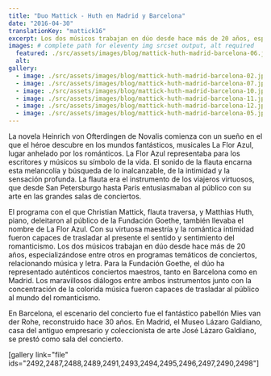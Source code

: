 ```yaml
---
title: "Duo Mattick - Huth en Madrid y Barcelona"
date: "2016-04-30"
translationKey: "mattick16"
excerpt: Los dos músicos trabajan en dúo desde hace más de 20 años, especializándose entre otros en programas temáticos de conciertos, relacionando música y letra.
images: # complete path for eleventy img srcset output, alt required
  featured: ./src/assets/images/blog/mattick-huth-madrid-barcelona-06.jpg
  alt:
gallery:
  - image: ./src/assets/images/blog/mattick-huth-madrid-barcelona-02.jpg
  - image: ./src/assets/images/blog/mattick-huth-madrid-barcelona-07.jpg
  - image: ./src/assets/images/blog/mattick-huth-madrid-barcelona-10.jpg
  - image: ./src/assets/images/blog/mattick-huth-madrid-barcelona-11.jpg
  - image: ./src/assets/images/blog/mattick-huth-madrid-barcelona-12.jpg
  - image: ./src/assets/images/blog/mattick-huth-madrid-barcelona-05.jpg
---
```


La novela Heinrich von Ofterdingen de Novalis comienza con un sueño en el que el héroe descubre en los mundos fantásticos, musicales La Flor Azul, lugar anhelado por los románticos. La Flor Azul representaba para los escritores y músicos su símbolo de la vida. El sonido de la flauta encarna esta melancolía y búsqueda de lo inalcanzable, de la intimidad y la sensación profunda. La flauta era el instrumento de los viajeros virtuosos, que desde San Petersburgo hasta París entusiasmaban al público con su arte en las grandes salas de conciertos.

El programa con el que Christian Mattick, flauta traversa, y Matthias Huth, piano, deleitaron al público de la Fundación Goethe, también llevaba el nombre de La Flor Azul. Con su virtuosa maestría y la romántica intimidad fueron capaces de trasladar al presente el sentido y sentimiento del romanticismo. Los dos músicos trabajan en dúo desde hace más de 20 años, especializándose entre otros en programas temáticos de conciertos, relacionando música y letra. Para la Fundación Goethe, el dúo ha representado auténticos conciertos maestros, tanto en Barcelona como en Madrid. Los maravillosos diálogos entre ambos instrumentos junto con la concentración de la colorida música fueron capaces de trasladar al público al mundo del romanticismo.

En Barcelona, el escenario del concierto fue el fantástico pabellón Mies van der Rohe, reconstruido hace 30 años. En Madrid, el Museo Lázaro Galdiano, casa del antiguo empresario y coleccionista de arte José Lázaro Galdiano, se prestó como sala del concierto.

\[gallery link="file" ids="2492,2487,2488,2489,2491,2493,2494,2495,2496,2497,2490,2498"\]
